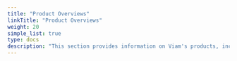 ```yaml
---
title: "Product Overviews"
linkTitle: "Product Overviews"
weight: 20
simple_list: true
type: docs
description: "This section provides information on Viam's products, including fleet management and data management, as well as detailed overviews of our Robot Development Kit (RDK) and SDKs."
---
```

